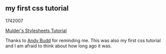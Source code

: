 <article><h1>my first css tutorial</h1><time><span class="day">17</span><span class="month">4</span><span class="year">2007</span></time><p><a href="http://www.webmonkey.com/webmonkey/authoring/stylesheets/tutorials/tutorial1.html">Mulder's Stylesheets Tutorial</a> </p><p>Thanks to <a href="http://www.andybudd.com">Andy Budd</a> for reminding me. This was also my first css tutorial and I am afraid to think about how long ago it was.<br /></p></article>